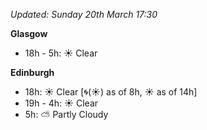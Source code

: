 *Updated: Sunday 20th March 17:30*

**Glasgow**

* 18h - 5h: :sunny: Clear

**Edinburgh**

* 18h: :sunny: Clear [:cyclone:(:sunny:) as of 8h, :sunny: as of 14h]
* 19h - 4h: :sunny: Clear
* 5h: :partly_sunny: Partly Cloudy
